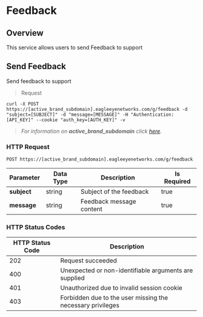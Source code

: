 # Feedback

<!--===================================================================-->
## Overview
<!--===================================================================-->

This service allows users to send Feedback to support

<!--===================================================================-->
## Send Feedback
<!--===================================================================-->

Send feedback to support

> Request

```shell
curl -X POST https://[active_brand_subdomain].eagleeyenetworks.com/g/feedback -d "subject=[SUBJECT]" -d "message=[MESSAGE]" -H "Authentication: [API_KEY]" --cookie "auth_key=[AUTH_KEY]" -v
```

> _For information on **active_brand_subdomain** click [here](#active-brand-subdomain-explanation)._

### HTTP Request

`POST https://[active_brand_subdomain].eagleeyenetworks.com/g/feedback`

Parameter   | Data Type | Description | Is Required
---------   | --------- | ----------- | -----------
**subject** | string    | Subject of the feedback | true
**message** | string    | Feedback message content | true

### HTTP Status Codes

HTTP Status Code | Description
---------------- | -----------
202 | Request succeeded
400	| Unexpected or non-identifiable arguments are supplied
401	| Unauthorized due to invalid session cookie
403	| Forbidden due to the user missing the necessary privileges

